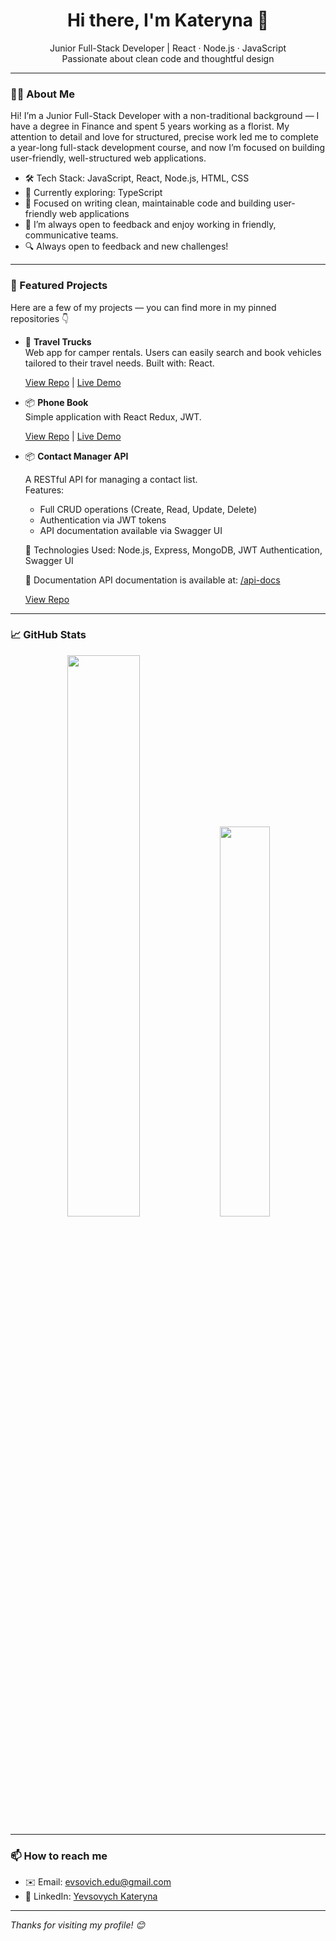 <h1 align="center">Hi there, I'm Kateryna 👋</h1>

<p align="center">
  Junior Full-Stack Developer | React · Node.js · JavaScript<br>
  Passionate about clean code and thoughtful design
</p>

---

### 👩‍💻 About Me

Hi! I’m a Junior Full-Stack Developer with a non-traditional background — I have a degree in Finance and spent 5 years working as a florist. My attention to detail and love for structured, precise work led me to complete a year-long full-stack development course, and now I’m focused on building user-friendly, well-structured web applications.

- 🛠️ Tech Stack: JavaScript, React, Node.js, HTML, CSS
- 🌱 Currently exploring: TypeScript
- 🎯 Focused on writing clean, maintainable code and building user-friendly web applications
- 💬 I’m always open to feedback and enjoy working in friendly, communicative teams.
- 🔍 Always open to feedback and new challenges!

---

### 📌 Featured Projects

Here are a few of my projects — you can find more in my pinned repositories 👇

- 📝 **Travel Trucks**  
  Web app for camper rentals. Users can easily search and book vehicles tailored to their travel needs.
  Built with: React.

  [View Repo](https://github.com/evsovichka/TravelTrucks) | [Live Demo](https://travel-trucks-liart-nine.vercel.app/)

- 📦 **Phone Book**  
  Simple application with React Redux, JWT.

  [View Repo](https://github.com/evsovichka/PhoneBook) | [Live Demo](https://goit-react-hw-08-six-ivory.vercel.app/)

- 📦 **Contact Manager API**

  A RESTful API for managing a contact list.  
  Features:

  - Full CRUD operations (Create, Read, Update, Delete)
  - Authentication via JWT tokens
  - API documentation available via Swagger UI

  🔧 Technologies Used: Node.js, Express, MongoDB, JWT Authentication, Swagger UI

  📄 Documentation
  API documentation is available at: [/api-docs](https://contacts-app-tbci.onrender.com/api-docs/)

  [View Repo](https://github.com/evsovichka/Contact-Manager-API)

---

### 📈 GitHub Stats

<p align="center">
  <img src="https://github-readme-stats.vercel.app/api?username=evsovichka&show_icons=true&theme=github_dark&hide_border=true" width="48%"/>
  <img src="https://github-readme-stats.vercel.app/api/top-langs/?username=evsovichka&layout=compact&theme=github_dark&hide_border=true" width="40%"/>
</p>

---

### 📫 How to reach me

- ✉️ Email: evsovich.edu@gmail.com
- 💼 LinkedIn: [Yevsovych Kateryna](https://www.linkedin.com/in/kateryna-yevsovych-05b368367/)

---

_Thanks for visiting my profile! 😊_
